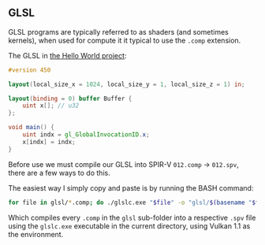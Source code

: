 ## GLSL

GLSL programs are typically referred to as shaders (and sometimes kernels), when used for compute it it typical to use the `.comp` extension.

The GLSL in [the Hello World project](ch03-00-helloWorld.md):

```glsl
#version 450

layout(local_size_x = 1024, local_size_y = 1, local_size_z = 1) in;

layout(binding = 0) buffer Buffer {
    uint x[]; // u32
};

void main() {
    uint indx = gl_GlobalInvocationID.x;
    x[indx] = indx;
}
```

Before use we must compile our GLSL into SPIR-V `012.comp` → `012.spv`, there are a few ways to do this.

The easiest way I simply copy and paste is by running the BASH command:

```bash
for file in glsl/*.comp; do ./glslc.exe "$file" -o "glsl/$(basename "$file" .comp).spv" --target-env=vulkan1.1; done 
```

Which compiles every `.comp` in the `glsl` sub-folder into a respective `.spv` file using the `glslc.exe` executable in the current directory, using Vulkan 1.1 as the environment.

